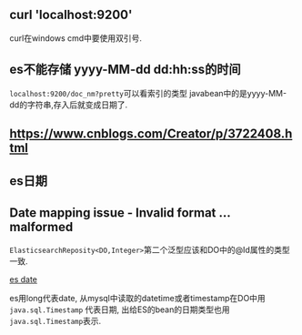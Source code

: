 ##  curl 'localhost:9200'
curl在windows cmd中要使用双引号.

## es不能存储 yyyy-MM-dd dd:hh:ss的时间
`localhost:9200/doc_nm?pretty`可以看索引的类型
javabean中的是yyyy-MM-dd的字符串,存入后就变成日期了.

## https://www.cnblogs.com/Creator/p/3722408.html

## es日期   

## Date mapping issue - Invalid format … malformed
`ElasticsearchReposity<DO,Integer>`第二个泛型应该和DO中的@Id属性的类型一致.


[es date](https://www.elastic.co/guide/en/elasticsearch/reference/current/date.html)

es用long代表date, 从mysql中读取的datetime或者timestamp在DO中用 `java.sql.Timestamp` 代表日期, 出给ES的bean的日期类型也用`java.sql.Timestamp`表示.

